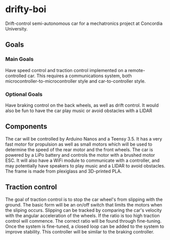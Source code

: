 # drifty-boi
Drift-control semi-autonomous car for a mechatronics project at Concordia University.

## Goals
### Main Goals
Have speed control and traction control implemented on a remote-controlled car. This requires a communications system, both microcontroller-to-microcontroller style and car-to-controller style.

### Optional Goals
Have braking control on the back wheels, as well as drift control. It would also be fun to have the car play music or avoid obstacles with a LIDAR

## Components
The car will be controlled by Arduino Nanos and a Teensy 3.5. It has a very fast motor for propulsion as well as small motors which will be used to determine the speed of the rear motor and the front wheels. The car is powered by a LiPo battery and controls the motor with a brushed motor ESC. It will also have a WiFi module to communicate with a controller, and may potentially have speakers to play music and a LIDAR to avoid obstacles. The frame is made from plexiglass and 3D-printed PLA.

## Traction control

The goal of traction control is to stop the car wheel's from slipping with the ground. The basic form will be an on/off switch that limits the motors when the sliping occurs. Slipping can be tracked by comparing the car's velocity with the angular acceleration of the wheels. If the ratio is too high traction control will commence. The correct ratio will be found through fine-tuning.
Once the system is fine-tuned, a closed loop can be added to the system to improve stability.
This controller will be similar to the braking controller.